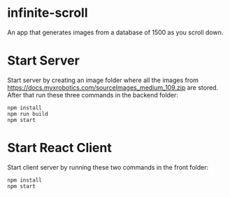 # infinite-scroll
An app that generates images from a database of 1500 as you scroll down.
# Start Server
Start server by creating an image folder where all the images from https://docs.myxrobotics.com/sourceImages_medium_109.zip are stored.
After that run these three commands in the backend folder:
```
npm install
npm run build
npm start
```
# Start React Client
Start client server by running these two commands in the front folder:
```
npm install
npm start
```
